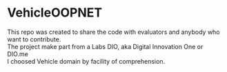 # VehicleOOPNET

This repo was created to share the code with evaluators and anybody who want to contribute.  
The project make part from a Labs DIO, aka Digital Innovation One or DIO.me  
I choosed Vehicle domain by facility of comprehension.